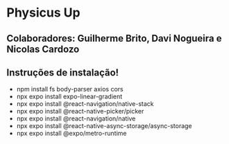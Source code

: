 <h1>Physicus Up</h1>
<h2>Colaboradores: Guilherme Brito, Davi Nogueira e Nicolas Cardozo</h2>
<h2>Instruções de instalação!</h2>
<ul>
<li>npm install fs body-parser axios cors</li>
<li>npx expo install expo-linear-gradient</li>
<li>npx expo install @react-navigation/native-stack</li>
<li>npx expo install @react-native-picker/picker</li>
<li>npx expo install @react-navigation/native</li>
<li>npx expo install @react-native-async-storage/async-storage</li>
<li>npx expo install @expo/metro-runtime</li>
</ul>
